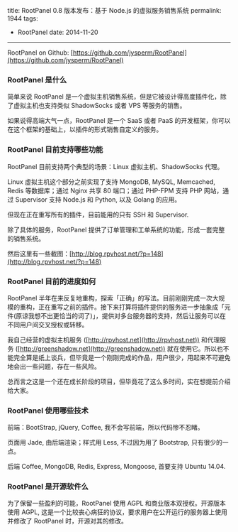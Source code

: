 title: RootPanel 0.8 版本发布：基于 Node.js 的虚拟服务销售系统
permalink: 1944
tags:
  - RootPanel
date: 2014-11-20
---

RootPanel on Github: [https://github.com/jysperm/RootPanel](https://github.com/jysperm/RootPanel)

### RootPanel 是什么

简单来说 RootPanel 是一个虚拟主机销售系统，但是它被设计得高度插件化，除了虚拟主机也支持类似  ShadowSocks 或者 VPS 等服务的销售。

如果说得高端大气一点，RootPanel 是一个 SaaS 或者 PaaS 的开发框架，你可以在这个框架的基础上，以插件的形式销售自定义的服务。

### RootPanel 目前支持哪些功能

RootPanel 目前支持两个典型的场景：Linux 虚拟主机、ShadowSocks 代理。

Linux 虚拟主机这个部分之前实现了支持 MongoDB, MySQL, Memcached, Redis 等数据库；通过 Nginx 共享 80 端口；通过 PHP-FPM 支持 PHP 网站，通过 Supervisor 支持 Node.js 和 Python, 以及 Golang 的应用。

但现在正在重写所有的插件，目前能用的只有 SSH 和 Supervisor.

除了具体的服务，RootPanel 提供了订单管理和工单系统的功能，形成一套完整的销售系统。

然后这里有一些截图：[http://blog.rpvhost.net/?p=148](http://blog.rpvhost.net/?p=148)

### RootPanel 目前的进度如何

RootPanel 半年在来反复地重构，探索「正确」的写法。目前刚刚完成一次大规模的重构，正在重写之前的插件。接下来打算将插件提供的服务进一步抽象成「元件(原谅我想不出更恰当的词了)」，提供对多台服务器的支持，然后让服务可以在不同用户间交叉授权或转移。

我自己经营的虚拟主机服务 ([http://rpvhost.net](http://rpvhost.net)) 和代理服务 ([http://greenshadow.net](http://greenshadow.net)) 就在使用它。所以也不能完全算是纸上谈兵，但毕竟是一个刚刚完成的作品，用户很少，用起来不可避免地会出一些问题，存在一些风险。

总而言之这是一个还在成长阶段的项目，但毕竟花了这么多时间，实在想提前介绍给大家。

### RootPanel 使用哪些技术

前端：BootStrap, jQuery, Coffee, 我不会写前端，所以代码惨不忍睹。

页面用 Jade, 由后端渲染；样式用 Less, 不过因为用了 Bootstrap, 只有很少的一点。

后端 Coffee, MongoDB, Redis, Express, Mongoose, 首要支持 Ubuntu 14.04.

### RootPanel 是开源软件么

为了保留一些盈利的可能，RootPanel 使用 AGPL 和商业版本双授权。开源版本使用 AGPL, 这是一个比较丧心病狂的协议，要求用户在公开运行的服务器上使用并修改了 RootPanel 时，开源对其的修改。
